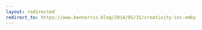 ```yaml
---
layout: redirected
redirect_to: https://www.bennorris.blog/2014/05/31/creativity-inc-emby.html
---
```

